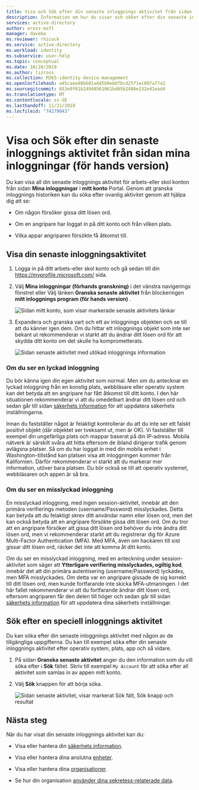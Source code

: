 ```yaml
---
title: Visa och Sök efter din senaste inloggnings aktivitet från sidan min inloggning (för hands version) – Azure Active Directory | Microsoft Docs
description: Information om hur du visar och söker efter din senaste inloggnings aktivitet från sidan mina inloggningar i mitt konto-portalen.
services: active-directory
author: eross-msft
manager: daveba
ms.reviewer: rhicock
ms.service: active-directory
ms.workload: identity
ms.subservice: user-help
ms.topic: conceptual
ms.date: 10/28/2019
ms.author: lizross
ms.collection: M365-identity-device-management
ms.openlocfilehash: a45caeed8b601a845b0eb0fbcd25f1ec097a77a1
ms.sourcegitcommit: 653e9f61b24940561061bd65b2486e232e41ead4
ms.translationtype: MT
ms.contentlocale: sv-SE
ms.lasthandoff: 11/21/2019
ms.locfileid: "74279043"
---
```

# <a name="view-and-search-your-recent-sign-in-activity-from-the-my-sign-ins-preview-page"></a>Visa och Sök efter din senaste inloggnings aktivitet från sidan mina inloggningar (för hands version)

Du kan visa all din senaste inloggnings aktivitet för arbets-eller skol konton från sidan **Mina inloggningar** i **mitt konto** Portal. Genom att granska inloggnings historiken kan du söka efter ovanlig aktivitet genom att hjälpa dig att se:

- Om någon försöker gissa ditt lösen ord.

- Om en angripare har loggat in på ditt konto och från vilken plats.

- Vilka appar angriparen försökte få åtkomst till.

## <a name="view-your-recent-sign-in-activity"></a>Visa din senaste inloggningsaktivitet

1. Logga in på ditt arbets-eller skol konto och gå sedan till din https://myprofile.microsoft.com/ sida.

2. Välj **Mina inloggningar (förhands granskning)** i det vänstra navigerings fönstret eller Välj länken **Granska senaste aktivitet** från blockeringen **mitt inloggnings program (för hands version)** .

    ![Sidan mitt konto, som visar markerade senaste aktivitets länkar](media/my-account-portal/my-account-portal-sign-ins.png)

3. Expandera och granska vart och ett av inloggnings objekten och se till att du känner igen dem. Om du hittar ett inloggnings objekt som inte ser bekant ut rekommenderar vi starkt att du ändrar ditt lösen ord för att skydda ditt konto om det skulle ha komprometterats.

    ![Sidan senaste aktivitet med utökad inloggnings information](media/my-account-portal/my-account-portal-sign-ins-page.png)

### <a name="if-you-see-a-successful-sign-in"></a>Om du ser en lyckad inloggning

Du bör känna igen din egen aktivitet som normal. Men om du antecknar en lyckad inloggning från en konstig plats, webbläsare eller operativ system kan det betyda att en angripare har fått åtkomst till ditt konto. I den här situationen rekommenderar vi att du omedelbart ändrar ditt lösen ord och sedan går till sidan [säkerhets information](https://mysignins.microsoft.com/security-info) för att uppdatera säkerhets inställningarna.

Innan du fastställer något är felaktigt kontrollerar du att du inte ser ett falskt positivt objekt (där objektet ser tveksamt ut, men är OK). Vi fastställer till exempel din ungefärliga plats och mappar baserat på din IP-adress. Mobila nätverk är särskilt svåra att hitta eftersom de ibland dirigerar trafik genom avlägsna platser. Så om du har loggat in med din mobila enhet i Washington-tillstånd kan platsen visa att inloggningen kommer från Kalifornien. Därför rekommenderar vi starkt att du markerar mer information, utöver bara platsen. Du bör också se till att operativ systemet, webbläsaren och appen är så bra.

### <a name="if-you-see-an-unsuccessful-sign-in"></a>Om du ser en misslyckad inloggning

En misslyckad inloggning, med ingen session-aktivitet, innebär att den primära verifierings metoden (username/Password) misslyckades. Detta kan betyda att du felaktigt skrev ditt användar namn eller lösen ord, men det kan också betyda att en angripare försökte gissa ditt lösen ord. Om du tror att en angripare försöker att gissa ditt lösen ord behöver du inte ändra ditt lösen ord, men vi rekommenderar starkt att du registrerar dig för Azure Multi-Factor Authentication (MFA). Med MFA, även om hackaren till sist gissar ditt lösen ord, räcker det inte att komma åt ditt konto.

Om du ser en misslyckad inloggning, med en anteckning under session-aktivitet som säger att **Ytterligare verifiering misslyckades, ogiltig kod**, innebär det att din primära autentisering (username/Password) lyckades, men MFA misslyckades. Om detta var en angripare gissade de sig korrekt till ditt lösen ord, men kunde fortfarande inte skicka MFA-utmaningen. I det här fallet rekommenderar vi att du fortfarande ändrar ditt lösen ord, eftersom angriparen får den delen till höger och sedan går till sidan [säkerhets information](https://mysignins.microsoft.com/security-info) för att uppdatera dina säkerhets inställningar.

## <a name="search-for-specific-sign-in-activity"></a>Sök efter en speciell inloggnings aktivitet

Du kan söka efter din senaste inloggnings aktivitet med någon av de tillgängliga uppgifterna. Du kan till exempel söka efter din senaste inloggnings aktivitet efter operativ system, plats, app och så vidare.

1. På sidan **Granska senaste aktivitet** anger du den information som du vill söka efter i **Sök** fältet. Skriv till exempel `My Account` för att söka efter all aktivitet som samlas in av appen mitt konto.

2. Välj **Sök** knappen för att börja söka.

    ![Sidan senaste aktivitet, visar markerat Sök fält, Sök knapp och resultat](media/my-account-portal/my-account-portal-sign-ins-page-search.png)

## <a name="next-steps"></a>Nästa steg

När du har visat din senaste inloggnings aktivitet kan du:

- Visa eller hantera din [säkerhets information](user-help-security-info-overview.md).

- Visa eller hantera dina anslutna [enheter](my-account-portal-devices-page.md).

- Visa eller hantera dina [organisationer](my-account-portal-organizations-page.md).

- Se hur din organisation [använder dina sekretess-relaterade data](my-account-portal-privacy-page.md).
